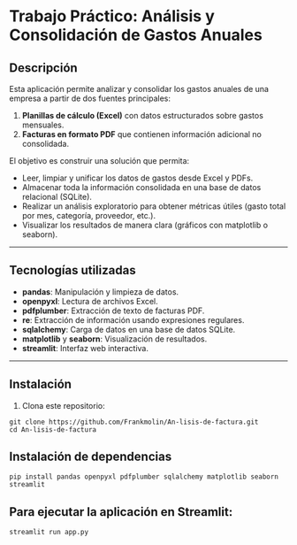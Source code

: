 # Trabajo Práctico: Análisis y Consolidación de Gastos Anuales

## Descripción

Esta aplicación permite analizar y consolidar los gastos anuales de una empresa a partir de dos fuentes principales:  
1. **Planillas de cálculo (Excel)** con datos estructurados sobre gastos mensuales.  
2. **Facturas en formato PDF** que contienen información adicional no consolidada.

El objetivo es construir una solución que permita:
- Leer, limpiar y unificar los datos de gastos desde Excel y PDFs.
- Almacenar toda la información consolidada en una base de datos relacional (SQLite).
- Realizar un análisis exploratorio para obtener métricas útiles (gasto total por mes, categoría, proveedor, etc.).
- Visualizar los resultados de manera clara (gráficos con matplotlib o seaborn).

---

## Tecnologías utilizadas

- **pandas**: Manipulación y limpieza de datos.  
- **openpyxl**: Lectura de archivos Excel.  
- **pdfplumber**: Extracción de texto de facturas PDF.  
- **re**: Extracción de información usando expresiones regulares.  
- **sqlalchemy**: Carga de datos en una base de datos SQLite.  
- **matplotlib** y **seaborn**: Visualización de resultados.  
- **streamlit**: Interfaz web interactiva.

---

## Instalación

1. Clona este repositorio:

```
git clone https://github.com/Frankmolin/An-lisis-de-factura.git
cd An-lisis-de-factura
```
## Instalación de dependencias
```
pip install pandas openpyxl pdfplumber sqlalchemy matplotlib seaborn streamlit
```
## Para ejecutar la aplicación en Streamlit:
```
streamlit run app.py
```